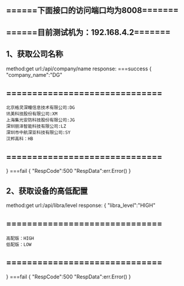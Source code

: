 
## ======下面接口的访问端口均为8008=======
## ======目前测试机为：192.168.4.2=======

## 1、获取公司名称
method:get
url:/api/company/name
response:
===success
{
    "company_name":"DG"
## ==============================
    北京格灵深瞳信息技术有限公司:DG
    讯美科技股份有限公司:XM
    上海集光安防科技股份有限公司:JG
    深圳丽泽智能科技有限公司:LZ
    深圳市中航深亚科技有限公司:SY
    汉邦高科：HB
## ==============================
}
===fail
{
    "RespCode":500
    "RespData":err.Error()
}


## 2、获取设备的高低配置
method:get
url:/api/libra/level
response:
{
    "libra_level":"HIGH"
## ==============================
    高配版：HIGH
    低配版：LOW
## ==============================
}
===fail
{
    "RespCode":500
    "RespData":err.Error()
}

